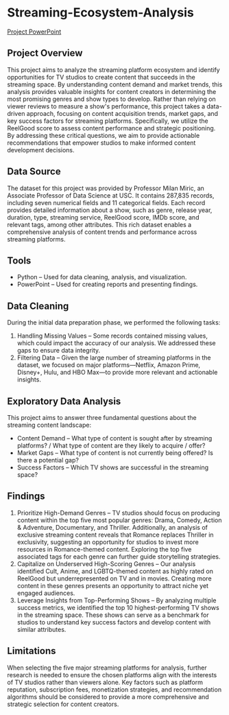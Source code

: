 # Streaming-Ecosystem-Analysis

[Project PowerPoint](Streaming_Ecosystem_Analysis.pdf)

## Project Overview

This project aims to analyze the streaming platform ecosystem and identify opportunities for TV studios to create content that succeeds in the streaming space. By understanding content demand and market trends, this analysis provides valuable insights for content creators in determining the most promising genres and show types to develop. Rather than relying on viewer reviews to measure a show's performance, this project takes a data-driven approach, focusing on content acquisition trends, market gaps, and key success factors for streaming platforms. Specifically, we utilize the ReelGood score to assess content performance and strategic positioning. By addressing these critical questions, we aim to provide actionable recommendations that empower studios to make informed content development decisions.

## Data Source

The dataset for this project was provided by Professor Milan Miric, an Associate Professor of Data Science at USC. It contains 287,835 records, including seven numerical fields and 11 categorical fields. Each record provides detailed information about a show, such as genre, release year, duration, type, streaming service, ReelGood score, IMDb score, and relevant tags, among other attributes. This rich dataset enables a comprehensive analysis of content trends and performance across streaming platforms.

## Tools

- Python – Used for data cleaning, analysis, and visualization.
- PowerPoint – Used for creating reports and presenting findings.

## Data Cleaning

During the initial data preparation phase, we performed the following tasks:
1. Handling Missing Values – Some records contained missing values, which could impact the accuracy of our analysis. We addressed these gaps to ensure data integrity.
2. Filtering Data – Given the large number of streaming platforms in the dataset, we focused on major platforms—Netflix, Amazon Prime, Disney+, Hulu, and HBO Max—to provide more relevant and actionable insights.


## Exploratory Data Analysis

This project aims to answer three fundamental questions about the streaming content landscape:

- Content Demand – What type of content is sought after by streaming platforms? / What type of content are they likely to acquire / offer?
- Market Gaps – What type of content is not currently being offered? Is there a potential gap?
- Success Factors – Which TV shows are successful in the streaming space?

## Findings

1. Prioritize High-Demand Genres – TV studios should focus on producing content within the top five most popular genres: Drama, Comedy, Action & Adventure, Documentary, and Thriller. Additionally, an analysis of exclusive streaming content reveals that Romance replaces Thriller in exclusivity, suggesting an opportunity for studios to invest more resources in Romance-themed content. Exploring the top five associated tags for each genre can further guide storytelling strategies.
2. Capitalize on Underserved High-Scoring Genres – Our analysis identified Cult, Anime, and LGBTQ-themed content as highly rated on ReelGood but underrepresented on TV and in movies. Creating more content in these genres presents an opportunity to attract niche yet engaged audiences.
3. Leverage Insights from Top-Performing Shows – By analyzing multiple success metrics, we identified the top 10 highest-performing TV shows in the streaming space. These shows can serve as a benchmark for studios to understand key success factors and develop content with similar attributes.

## Limitations

When selecting the five major streaming platforms for analysis, further research is needed to ensure the chosen platforms align with the interests of TV studios rather than viewers alone. Key factors such as platform reputation, subscription fees, monetization strategies, and recommendation algorithms should be considered to provide a more comprehensive and strategic selection for content creators. 



